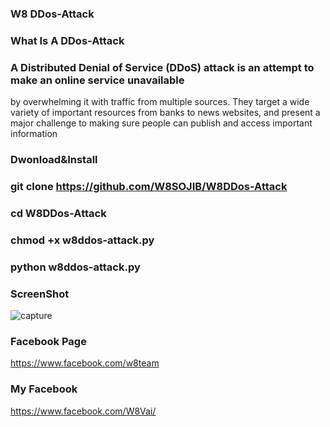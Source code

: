 ### W8 DDos-Attack 
### What Is A DDos-Attack

### A Distributed Denial of Service (DDoS) attack is an attempt to make an online service unavailable 
by overwhelming it with traffic from multiple sources. They target a wide variety of important resources
from banks to news websites, and present a major challenge to making sure people can publish and access important information

### Dwonload&Install

### git clone https://github.com/W8SOJIB/W8DDos-Attack

### cd W8DDos-Attack

### chmod +x w8ddos-attack.py

### python w8ddos-attack.py

### ScreenShot 

![capture]([[https://blogger.googleusercontent.com/img/a/AVvXsEiF1e9ouLuMtb07IDxQi80UUtugqOrO-CQfBhpvY5QUXm-TGpiazpQaahdmY5A6GZsiNJqICpi3kIP_cUrSRQKQ60tnxdcOScJZmOcbCgWDW5DQyPAERTESWR_J2nXmkop_5V9C5laWaSq4QLuMpT4NF1BZSrdOZVC-MtDmBhLWKOxzt4p-5uS7SuW2](https://rstechnicalboys.blogspot.com/2022/06/blog-post.html)](https://blogger.googleusercontent.com/img/a/AVvXsEguA5GzO2AC87oDX8WqVJkcL76kDQLlW9nzkFbByE7majEgo2l1ufyyuOdLPgRQl3TyJMo3rF4s55uGMo6HA8QN1rsE13jgLp9Zf1mmDXvp6YejxAUimrNb7KaS2asIXhlRr-mOO6U8reqIxjampJw9tv_L_y8dRpLv6smrd1oansZixh5hW87dZmwz))

### Facebook Page 

https://www.facebook.com/w8team

### My Facebook

https://www.facebook.com/W8Vai/

